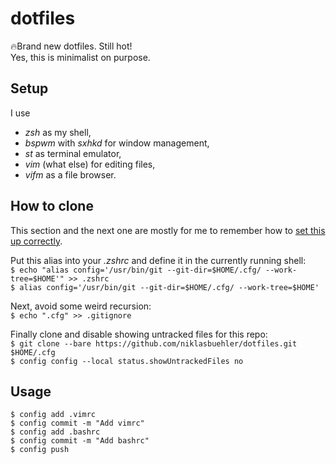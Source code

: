 # dotfiles
🔥Brand new dotfiles. Still hot!  
Yes, this is minimalist on purpose.

## Setup
I use
- *zsh* as my shell,
- *bspwm* with *sxhkd* for window management,
- *st* as terminal emulator,
- *vim* (what else) for editing files,
- *vifm* as a file browser.

## How to clone
This section and the next one are mostly for me to remember how to [set this up correctly](https://www.atlassian.com/git/tutorials/dotfiles).

Put this alias into your *.zshrc* and define it in the currently running shell:  
`$ echo "alias config='/usr/bin/git --git-dir=$HOME/.cfg/ --work-tree=$HOME'" >> .zshrc`  
`$ alias config='/usr/bin/git --git-dir=$HOME/.cfg/ --work-tree=$HOME'`

Next, avoid some weird recursion:  
`$ echo ".cfg" >> .gitignore`

Finally clone and disable showing untracked files for this repo:  
`$ git clone --bare https://github.com/niklasbuehler/dotfiles.git $HOME/.cfg`  
`$ config config --local status.showUntrackedFiles no`

## Usage
```$ config status
$ config add .vimrc
$ config commit -m "Add vimrc"
$ config add .bashrc
$ config commit -m "Add bashrc"
$ config push
